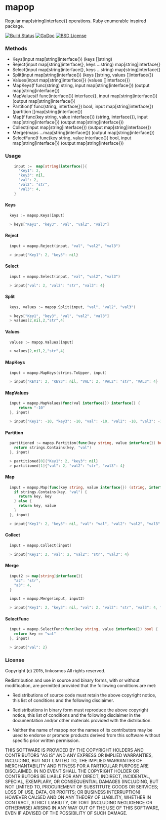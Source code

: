 # mapop

Regular map[string]interface{} operations. Ruby enumerable inspired package.

[![Build Status](https://travis-ci.org/linkosmos/mapop.svg?branch=master)](https://travis-ci.org/linkosmos/mapop)
[![GoDoc](http://godoc.org/github.com/linkosmos/mapop?status.svg)](http://godoc.org/github.com/linkosmos/mapop)
[![BSD License](http://img.shields.io/badge/license-BSD-blue.svg)](http://opensource.org/licenses/BSD-3-Clause)

### Methods
 - Keys(input map[string]interface{}) (keys []string)
 - Reject(input map[string]interface{}, keys ...string) map[string]interface{}
 - Select(input map[string]interface{}, keys ...string) map[string]interface{}
 - Split(input map[string]interface{}) (keys []string, values []interface{})
 - Values(input map[string]interface{}) (values []interface{})
 - MapKeys(f func(string) string, input map[string]interface{}) (output map[string]interface{})
 - MapValues(f func(interface{}) interface{}, input map[string]interface{}) (output map[string]interface{})
 - Partition(f func(string, interface{}) bool, input map[string]interface{}) (partition []map[string]interface{})
 - Map(f func(key string, value interface{}) (string, interface{}), input map[string]interface{}) (output map[string]interface{})
 - Collect(input map[string]interface{}) (output map[string]interface{})
 - Merge(maps ...map[string]interface{}) (output map[string]interface{})
 - SelectFunc(f func(key string, value interface{}) bool, input map[string]interface{}) (output map[string]interface{})


### Usage

```go
    input :=  map[string]interface{}{
      "Key1": 2,
      "key3": nil,
      "val": 2,
      "val2": "str",
      "val3": 4,
    }
```

#### Keys

```go
  keys := mapop.Keys(input)

  > keys["Key1", "key3", "val", "val2", "val3"]

```

#### Reject

```go
  input = mapop.Reject(input, "val", "val2", "val3")

  > input{"Key1": 2, "key3": nil}
```

#### Select

```go
  input = mapop.Select(input, "val", "val2", "val3")

  > input{"val": 2, "val2": "str", "val3": 4}

```

#### Split

```go
  keys, values := mapop.Split(input, "val", "val2", "val3")

  > keys["Key1", "key3", "val", "val2", "val3"]
  > values[2,nil,2,"str",4]

```

#### Values

```go
  values := mapop.Values(input)

  > values[2,nil,2,"str",4]

```

#### MapKeys

```go
  input = mapop.MapKeys(strins.ToUpper, input)

  > input{"KEY1": 2, "KEY3": nil, "VAL": 2, "VAL2": "str", "VAL3": 4}

```

#### MapValues

```go
  input = mapop.MapValues(func(val interface{}) interface{} {
      return "-10"
  }, input)

  > input{"Key1": -10, "key3": -10, "val": -10, "val2": -10, "val3": -10}

```

#### Partition

```go
  partitioned := mapop.Partition(func(key string, value interface{}) bool {
    return strings.Contains(key, "val")
  }, input)

  > partitioned[0]{"Key1": 2, "key3": nil}
  > partitioned[1]{"val": 2, "val2": "str", "val3": 4}
```

#### Map

```go
  input = mapop.Map(func(key string, value interface{}) (string, interface{}) {
    if strings.Contains(key, "val") {
      return key, key
    } else {
      return key, value
    }
  }, input)

  > input{"Key1": 2, "key3": nil, "val": "val", "val2": "val2", "val3": "val3"}
```

#### Collect

```go
  input = mapop.Collect(input)

  > input{"Key1": 2, "val": 2, "val2": "str", "val3": 4}
```

#### Merge

```go
  input2 := map[string]interface{}{
    "a2": "str",
    "a3": 4,
  }

  input = mapop.Merge(input, input2)

  > input{"Key1": 2, "key3": nil, "val": 2, "val2": "str", "val3": 4, "a2": "str", "a3": 4}
```

#### SelectFunc

```go
  input = mapop.SelectFunc(func(key string, value interface{}) bool {
    return key == "val"
  }, input)

  > input{"val": 2}

```

### License

Copyright (c) 2015, linkosmos
All rights reserved.

Redistribution and use in source and binary forms, with or without
modification, are permitted provided that the following conditions are met:

* Redistributions of source code must retain the above copyright notice, this
  list of conditions and the following disclaimer.

* Redistributions in binary form must reproduce the above copyright notice,
  this list of conditions and the following disclaimer in the documentation
  and/or other materials provided with the distribution.

* Neither the name of mapop nor the names of its
  contributors may be used to endorse or promote products derived from
  this software without specific prior written permission.

THIS SOFTWARE IS PROVIDED BY THE COPYRIGHT HOLDERS AND CONTRIBUTORS "AS IS"
AND ANY EXPRESS OR IMPLIED WARRANTIES, INCLUDING, BUT NOT LIMITED TO, THE
IMPLIED WARRANTIES OF MERCHANTABILITY AND FITNESS FOR A PARTICULAR PURPOSE ARE
DISCLAIMED. IN NO EVENT SHALL THE COPYRIGHT HOLDER OR CONTRIBUTORS BE LIABLE
FOR ANY DIRECT, INDIRECT, INCIDENTAL, SPECIAL, EXEMPLARY, OR CONSEQUENTIAL
DAMAGES (INCLUDING, BUT NOT LIMITED TO, PROCUREMENT OF SUBSTITUTE GOODS OR
SERVICES; LOSS OF USE, DATA, OR PROFITS; OR BUSINESS INTERRUPTION) HOWEVER
CAUSED AND ON ANY THEORY OF LIABILITY, WHETHER IN CONTRACT, STRICT LIABILITY,
OR TORT (INCLUDING NEGLIGENCE OR OTHERWISE) ARISING IN ANY WAY OUT OF THE USE
OF THIS SOFTWARE, EVEN IF ADVISED OF THE POSSIBILITY OF SUCH DAMAGE.
